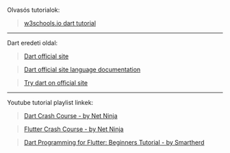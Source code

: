 
Olvasós tutorialok:
> [w3schools.io dart tutorial](https://www.w3schools.io/languages/dart-tutorials/)

---
Dart eredeti oldal:
> [Dart official site](https://dart.dev/)

> [Dart official site language documentation](https://dart.dev/language)

> [Try dart on official site](https://dart.dev/#try-dart)


---
Youtube tutorial playlist linkek:
> [Dart Crash Course - by Net Ninja](https://youtube.com/playlist?list=PL4cUxeGkcC9iVGY3ppchN9kIauln8IiEh&si=Vzq_Y3nkkqOtp6AJ)

> [Flutter Crash Course - by Net Ninja](https://youtube.com/playlist?list=PL4cUxeGkcC9giLVXCHSQmWqlHc9BLXdVx&si=VdT7jaByCjnSEzYx)

> [Dart Programming for Flutter: Beginners Tutorial  - by Smartherd](https://youtube.com/playlist?list=PLlxmoA0rQ-LyHW9voBdNo4gEEIh0SjG-q&si=2rLDV1yq2HjUL1aj)